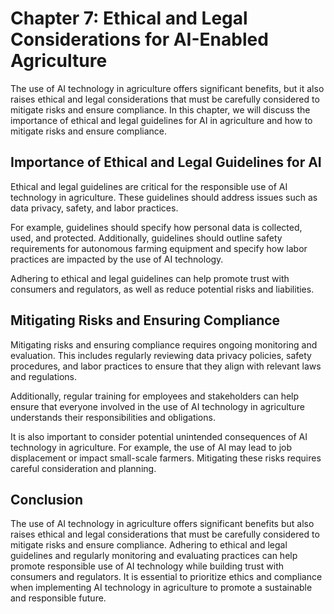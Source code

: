 Chapter 7: Ethical and Legal Considerations for AI-Enabled Agriculture
======================================================================

The use of AI technology in agriculture offers significant benefits, but it also raises ethical and legal considerations that must be carefully considered to mitigate risks and ensure compliance. In this chapter, we will discuss the importance of ethical and legal guidelines for AI in agriculture and how to mitigate risks and ensure compliance.

Importance of Ethical and Legal Guidelines for AI
-------------------------------------------------

Ethical and legal guidelines are critical for the responsible use of AI technology in agriculture. These guidelines should address issues such as data privacy, safety, and labor practices.

For example, guidelines should specify how personal data is collected, used, and protected. Additionally, guidelines should outline safety requirements for autonomous farming equipment and specify how labor practices are impacted by the use of AI technology.

Adhering to ethical and legal guidelines can help promote trust with consumers and regulators, as well as reduce potential risks and liabilities.

Mitigating Risks and Ensuring Compliance
----------------------------------------

Mitigating risks and ensuring compliance requires ongoing monitoring and evaluation. This includes regularly reviewing data privacy policies, safety procedures, and labor practices to ensure that they align with relevant laws and regulations.

Additionally, regular training for employees and stakeholders can help ensure that everyone involved in the use of AI technology in agriculture understands their responsibilities and obligations.

It is also important to consider potential unintended consequences of AI technology in agriculture. For example, the use of AI may lead to job displacement or impact small-scale farmers. Mitigating these risks requires careful consideration and planning.

Conclusion
----------

The use of AI technology in agriculture offers significant benefits but also raises ethical and legal considerations that must be carefully considered to mitigate risks and ensure compliance. Adhering to ethical and legal guidelines and regularly monitoring and evaluating practices can help promote responsible use of AI technology while building trust with consumers and regulators. It is essential to prioritize ethics and compliance when implementing AI technology in agriculture to promote a sustainable and responsible future.
